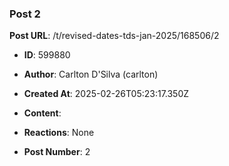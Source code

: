 ### Post 2
**Post URL**: /t/revised-dates-tds-jan-2025/168506/2
- **ID**: 599880
- **Author**: Carlton D'Silva (carlton)
- **Created At**: 2025-02-26T05:23:17.350Z
- **Content**:  
  
- **Reactions**: None
- **Post Number**: 2


